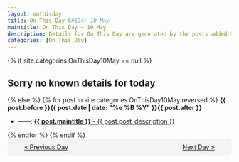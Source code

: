 ```yaml
---
layout: onthisday
title: On This Day &#124; 10 May
maintitle: On This Day — 10 May
description: Details for On This Day are generated by the posts added to the website so the content is subject to changes/updates over time.
categories: [On This Day]
---
```


{% if site.categories.OnThisDay10May == null %}
<h2>Sorry no known details for today</h2>
{% else %}
{% for post in site.categories.OnThisDay10May reversed %}
<strong>{{ post.before }}{{ post.date | date: "%e %B %Y" }}{{ post.after }}</strong>
<ul>
<li> ——: <a class="{{ post.class }}" href="{{ post.url }}"><strong>{{ post.maintitle }}</strong> - {{ post.post_description }}</a></li>
</ul>
{% endfor %}
{% endif %}
<br />
<div style="background-color: #f3f3f3; padding: 10px; border-radius: 5px; text-align: center; display: flex; justify-content: space-evenly;">
<a href="/onthisday/05/05-09">« Previous Day</a>
<span style="visibility:hidden;">[ Visit Leap Year February 29 ]</span>
<a href="/onthisday/05/05-11">Next Day »</a>
</div>
